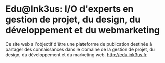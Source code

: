 # Edu@Ink3us: I/O d'experts en gestion de projet, du design, du développement et du webmarketing
Ce site web a l'objectif d'être une plateforme de publication destinée à partager des connaissances dans le domaine de la gestion de projet, du design, du développement et du marketing web. http://edu.ink3us.fr
 
